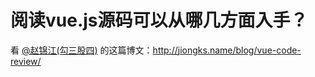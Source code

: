 # 阅读vue.js源码可以从哪几方面入手？

看 [@赵锦江(勾三股四)](//www.zhihu.com/people/afbd3234a10915bb3436d34e8be0fde9) 的这篇博文：[<span>http://</span><span>jiongks.name/blog/vue-c</span><span>ode-review/</span><span></span>](http://jiongks.name/blog/vue-code-review/)
